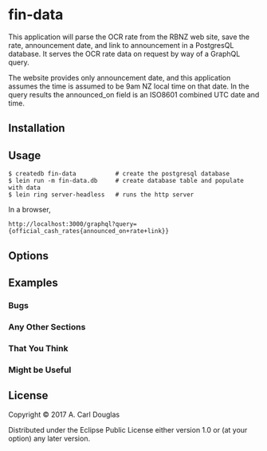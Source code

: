# fin-data

This application will parse the OCR rate from the RBNZ web site, save the rate, announcement date, and link to announcement in a PostgresQL database.
It serves the OCR rate data on request by way of a GraphQL query.

The website provides only announcement date, and this application assumes the time is assumed to be 9am NZ local time on that date.  In the query results the announced_on field is an ISO8601 combined UTC date and time.

## Installation



## Usage

    $ createdb fin-data           # create the postgresql database
    $ lein run -m fin-data.db     # create database table and populate with data
    $ lein ring server-headless   # runs the http server

In a browser,

    http://localhost:3000/graphql?query={official_cash_rates{announced_on+rate+link}}


## Options



## Examples



### Bugs



### Any Other Sections
### That You Think
### Might be Useful

## License

Copyright © 2017 A. Carl Douglas

Distributed under the Eclipse Public License either version 1.0 or (at
your option) any later version.
